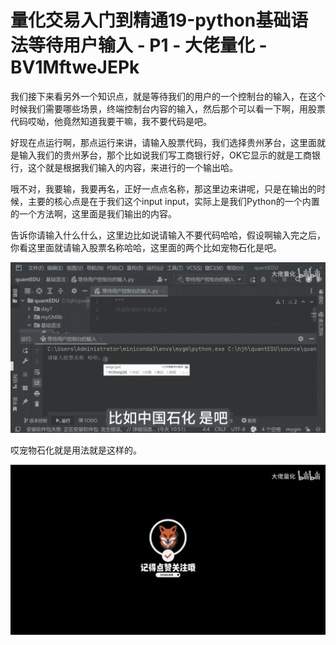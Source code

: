 # 量化交易入门到精通19-python基础语法等待用户输入 - P1 - 大佬量化 - BV1MftweJEPk

我们接下来看另外一个知识点，就是等待我们的用户的一个控制台的输入，在这个时候我们需要哪些场景，终端控制台内容的输入，然后那个可以看一下啊，用股票代码哎呦，他竟然知道我要干嘛，我不要代码是吧。

好现在点运行啊，那点运行来讲，请输入股票代码，我们选择贵州茅台，这里面就是输入我们的贵州茅台，那个比如说我们写工商银行好，OK它显示的就是工商银行，这个就是根据我们输入的内容，来进行的一个输出哈。

哦不对，我要输，我要再名，正好一点点名称，那这里边来讲呢，只是在输出的时候，主要的核心点是在于我们这个input input，实际上是我们Python的一个内置的一个方法啊，这里面是我们输出的内容。

告诉你请输入什么什么，这里边比如说请输入不要代码哈哈，假设啊输入完之后，你看这里面就请输入股票名称哈哈，这里面的两个比如宠物石化是吧。



![](img/6ee9b3247dda8be9bf09a9006b2de43e_1.png)

哎宠物石化就是用法就是这样的。

![](img/6ee9b3247dda8be9bf09a9006b2de43e_3.png)